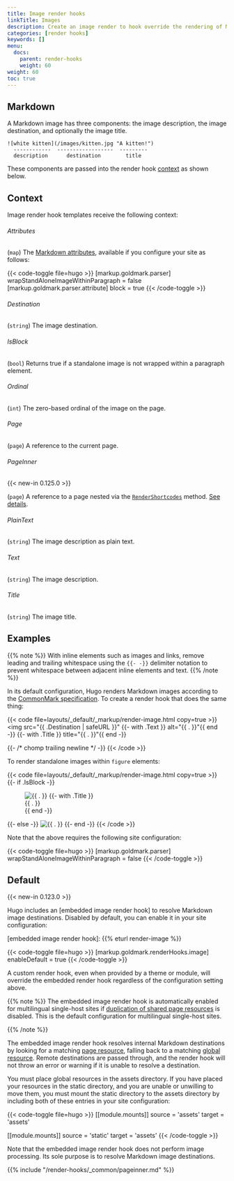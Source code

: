 ```yaml
---
title: Image render hooks
linkTitle: Images
description: Create an image render to hook override the rendering of Markdown images to HTML.
categories: [render hooks]
keywords: []
menu:
  docs:
    parent: render-hooks
    weight: 60
weight: 60
toc: true
---
```


## Markdown

A Markdown image has three components: the image description, the image destination, and optionally the image title.

```text
![white kitten](/images/kitten.jpg "A kitten!")
  ------------  ------------------  ---------
  description      destination        title
```

These components are passed into the render hook [context] as shown below.

[context]: /getting-started/glossary/#context

## Context

Image render hook templates receive the following context:

###### Attributes

(`map`) The [Markdown attributes], available if you configure your site as follows:

[Markdown attributes]: /content-management/markdown-attributes/

{{< code-toggle file=hugo >}}
[markup.goldmark.parser]
wrapStandAloneImageWithinParagraph = false
[markup.goldmark.parser.attribute]
block = true
{{< /code-toggle >}}

###### Destination

(`string`) The image destination.

###### IsBlock

(`bool`) Returns true if a standalone image is not wrapped within a paragraph element.

###### Ordinal

(`int`) The zero-based ordinal of the image on the page.

###### Page

(`page`) A reference to the current page.

###### PageInner

{{< new-in 0.125.0 >}}

(`page`) A reference to a page nested via the [`RenderShortcodes`] method. [See details](#pageinner-details).

[`RenderShortcodes`]: /methods/page/rendershortcodes

###### PlainText

(`string`) The image description as plain text.

###### Text

(`string`) The image description.

###### Title

(`string`) The image title.

## Examples

{{% note %}}
With inline elements such as images and links, remove leading and trailing whitespace using the `{{‑ ‑}}` delimiter notation to prevent whitespace between adjacent inline elements and text.
{{% /note %}}

In its default configuration, Hugo renders Markdown images according to the [CommonMark specification]. To create a render hook that does the same thing:

[CommonMark specification]: https://spec.commonmark.org/current/

{{< code file=layouts/_default/_markup/render-image.html copy=true >}}
<img src="{{ .Destination | safeURL }}"
  {{- with .Text }} alt="{{ . }}"{{ end -}}
  {{- with .Title }} title="{{ . }}"{{ end -}}
>
{{- /* chomp trailing newline */ -}}
{{< /code >}}

To render standalone images within `figure` elements:

{{< code file=layouts/_default/_markup/render-image.html copy=true >}}
{{- if .IsBlock -}}
  <figure>
    <img src="{{ .Destination | safeURL }}"
      {{- with .Text }} alt="{{ . }}"{{ end -}}
    >
    {{- with .Title }}<figcaption>{{ . }}</figcaption>{{ end -}}
  </figure>
{{- else -}}
  <img src="{{ .Destination | safeURL }}"
    {{- with .Text }} alt="{{ . }}"{{ end -}}
    {{- with .Title }} title="{{ . }}"{{ end -}}
  >
{{- end -}}
{{< /code >}}

Note that the above requires the following site configuration:

{{< code-toggle file=hugo >}}
[markup.goldmark.parser]
wrapStandAloneImageWithinParagraph = false
{{< /code-toggle >}}

## Default

{{< new-in 0.123.0 >}}

Hugo includes an [embedded image render hook] to resolve Markdown image destinations. Disabled by default, you can enable it in your site configuration:

[embedded image render hook]: {{% eturl render-image %}}

{{< code-toggle file=hugo >}}
[markup.goldmark.renderHooks.image]
enableDefault = true
{{< /code-toggle >}}

A custom render hook, even when provided by a theme or module, will override the embedded render hook regardless of the configuration setting above.

{{% note %}}
The embedded image render hook is automatically enabled for multilingual single-host sites if [duplication of shared page resources] is disabled. This is the default configuration for multilingual single-host sites.

[duplication of shared page resources]: /getting-started/configuration-markup/#duplicateresourcefiles
{{% /note %}}

The embedded image render hook resolves internal Markdown destinations by looking for a matching [page resource], falling back to a matching [global resource]. Remote destinations are passed through, and the render hook will not throw an error or warning if it is unable to resolve a destination.

[page resource]: /getting-started/glossary/#page-resource
[global resource]: /getting-started/glossary/#global-resource

You must place global resources in the assets directory. If you have placed your resources in the static directory, and you are unable or unwilling to move them, you must mount the static directory to the assets directory by including both of these entries in your site configuration:

{{< code-toggle file=hugo >}}
[[module.mounts]]
source = 'assets'
target = 'assets'

[[module.mounts]]
source = 'static'
target = 'assets'
{{< /code-toggle >}}

Note that the embedded image render hook does not perform image processing. Its sole purpose is to resolve Markdown image destinations.

{{% include "/render-hooks/_common/pageinner.md" %}}
